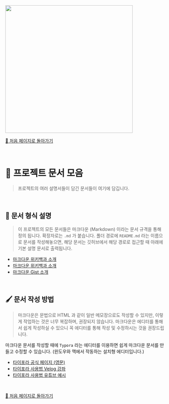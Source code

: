 <img src="https://i.imgur.com/R2wksCG.png" width="400"/>

<br/>

[🧲 처음 페이지로 돌아가기](https://github.com/AhaOfficial/nuxt-template)

<br/>

# 📑 프로젝트 문서 모음

> 프로젝트의 여러 설명서들이 담긴 문서들이 여기에 담깁니다.

<br/>

## 📝 문서 형식 설명

> 이 프로젝트의 모든 문서들은 마크다운 (Markdown) 이라는 문서 규격을 통해 정의 됩니다. 확장자로는 `.md` 가 붙습니다. 폴더 경로에 `README.md` 라는 이름으로 문서를 작성해놓으면, 해당 문서는 깃허브에서 해당 경로로 접근할 때 아래에 기본 설명 문서로 출력됩니다.

- [마크다운 위키백과 소개](https://ko.wikipedia.org/wiki/%EB%A7%88%ED%81%AC%EB%8B%A4%EC%9A%B4)
- [마크다운 위키백과 소개](https://namu.wiki/w/%EB%A7%88%ED%81%AC%EB%8B%A4%EC%9A%B4)
- [마크다운 Gist 소개](https://gist.github.com/ihoneymon/652be052a0727ad59601)

<br/>

## 🖌 문서 작성 방법

> 마크다운은 문법으로 HTML 과 같이 일반 메모장으로도 작성할 수 있지만, 이렇게 작업하는 것은 너무 복잡하며, 권장되지 않습니다. 마크다운은 에디터를 통해서 쉽게 작성하실 수 있으니 꼭 에디터를 통해 작성 및 수정하시는 것을 권장드립니다.

마크다운 문서를 작성할 때에 `Typora` 라는 에디터를 이용하면 쉽게 마크다운 문서를 만들고 수정할 수 있습니다. (윈도우와 맥에서 작동하는 설치형 에디터입니다.)

- [타이포라 공식 페이지 (영문)](https://typora.io/)
- [타이포라 사용법 Velog 강좌](https://velog.io/@hidaehyunlee/Typora%EB%A7%88%ED%81%AC%EB%8B%A4%EC%9A%B4-%EC%97%90%EB%94%94%ED%84%B0-%EC%82%AC%EC%9A%A9%EB%B2%95)
- [타이포라 사용법 유튜브 예시](https://youtu.be/0mdRlG4brEM)

<br/>

[🧲 처음 페이지로 돌아가기](https://github.com/AhaOfficial/nuxt-template)

